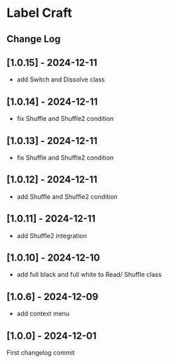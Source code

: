 # Label Craft
## Change Log

[comment]: <>  (2024-12-10 : YEAR-MONTH-DAY)

## [1.0.15] - 2024-12-11
+ add Switch and Dissolve class

## [1.0.14] - 2024-12-11
+ fix Shuffle and Shuffle2 condition 

## [1.0.13] - 2024-12-11
+ fix Shuffle and Shuffle2 condition 

## [1.0.12] - 2024-12-11
+ add Shuffle and Shuffle2 condition 

## [1.0.11] - 2024-12-11
+ add Shuffle2 integration

## [1.0.10] - 2024-12-10
+ add full black and full white to Read/ Shuffle class

## [1.0.6] - 2024-12-09
+ add context menu

## [1.0.0] - 2024-12-01
First changelog commit
